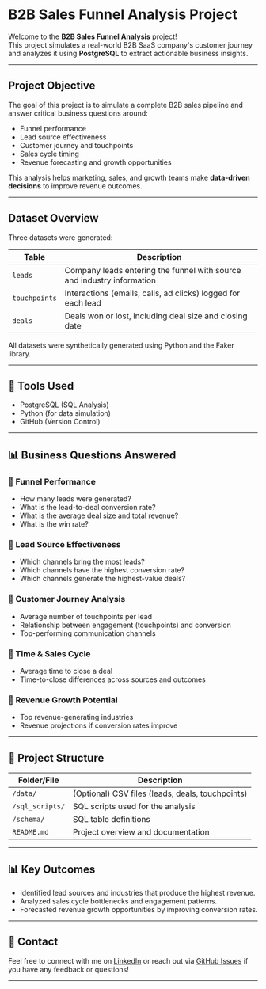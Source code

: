 
#  B2B Sales Funnel Analysis Project

Welcome to the **B2B Sales Funnel Analysis** project!  
This project simulates a real-world B2B SaaS company's customer journey and analyzes it using **PostgreSQL** to extract actionable business insights.

---

##  Project Objective

The goal of this project is to simulate a complete B2B sales pipeline and answer critical business questions around:

- Funnel performance
- Lead source effectiveness
- Customer journey and touchpoints
- Sales cycle timing
- Revenue forecasting and growth opportunities

This analysis helps marketing, sales, and growth teams make **data-driven decisions** to improve revenue outcomes.

---

##  Dataset Overview

Three datasets were generated:

| Table         | Description |
|---------------|-------------|
| `leads`       | Company leads entering the funnel with source and industry information |
| `touchpoints` | Interactions (emails, calls, ad clicks) logged for each lead |
| `deals`       | Deals won or lost, including deal size and closing date |

All datasets were synthetically generated using Python and the Faker library.

---

## 💠 Tools Used

- PostgreSQL (SQL Analysis)
- Python (for data simulation)
- GitHub (Version Control)

---

## 📊 Business Questions Answered

### 🔹 Funnel Performance
- How many leads were generated?
- What is the lead-to-deal conversion rate?
- What is the average deal size and total revenue?
- What is the win rate?

### 🔹 Lead Source Effectiveness
- Which channels bring the most leads?
- Which channels have the highest conversion rate?
- Which channels generate the highest-value deals?

### 🔹 Customer Journey Analysis
- Average number of touchpoints per lead
- Relationship between engagement (touchpoints) and conversion
- Top-performing communication channels

### 🔹 Time & Sales Cycle
- Average time to close a deal
- Time-to-close differences across sources and outcomes

### 🔹 Revenue Growth Potential
- Top revenue-generating industries
- Revenue projections if conversion rates improve

---

## 📂 Project Structure

| Folder/File        | Description                     |
|--------------------|---------------------------------|
| `/data/`            | (Optional) CSV files (leads, deals, touchpoints) |
| `/sql_scripts/`     | SQL scripts used for the analysis |
| `/schema/`          | SQL table definitions |
| `README.md`         | Project overview and documentation |

---

## 📊 Key Outcomes

- Identified lead sources and industries that produce the highest revenue.
- Analyzed sales cycle bottlenecks and engagement patterns.
- Forecasted revenue growth opportunities by improving conversion rates.

---

## 📨 Contact

Feel free to connect with me on [LinkedIn](https://www.linkedin.com/in/manmohitsingh99/) or reach out via [GitHub Issues](https://github.com/manmohit99/B2b_Funnel/issues) if you have any feedback or questions!

---



